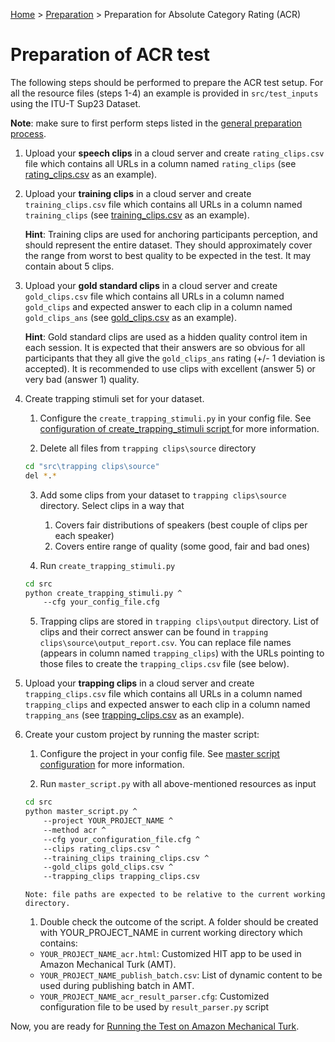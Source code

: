 [Home](../README.md) > [Preparation](preparation.md) > Preparation for Absolute Category Rating (ACR)
# Preparation of ACR test

The following steps should be performed to prepare the ACR test setup.
For all the resource files (steps 1-4) an example is provided in `src/test_inputs`  using the ITU-T Sup23 Dataset.  

**Note**: make sure to first perform steps listed in the [general preparation process](preparation.md).


1. Upload your **speech clips** in a cloud server and create `rating_clips.csv` file which contains all URLs in a 
column named `rating_clips` (see [rating_clips.csv](../src/test_inputs/rating_clips.csv) as an example).

1. Upload your **training clips** in a cloud server and create `training_clips.csv` file which contains all URLs in a 
column named `training_clips` (see [training_clips.csv](../src/test_inputs/training_clips.csv) as an example).
  
    **Hint**: Training clips are used for anchoring participants perception, and should represent the entire dataset. 
    They should approximately cover the range from worst to best quality to be expected in the test. It may contain 
    about 5 clips. 

1. Upload your **gold standard clips** in a cloud server and create `gold_clips.csv` file which contains all URLs in a 
column named `gold_clips` and expected answer to each clip in a column named `gold_clips_ans` 
(see [gold_clips.csv](../src/test_inputs/gold_clips.csv) as an example).
  
    **Hint**: Gold standard clips are used as a hidden quality control item in each session. It is expected that their 
    answers are so obvious for all participants that they all give the `gold_clips_ans` rating (+/- 1 deviation is 
    accepted). It is recommended to use clips with excellent (answer 5) or very bad (answer 1) quality.
    
1. Create trapping stimuli set for your dataset.

    1. Configure the `create_trapping_stimuli.py` in your config file. See [configuration of create_trapping_stimuli script ](conf-trapping.md)
     for more information.
     
    2. Delete all files from `trapping clips\source` directory
    ``` bash
    cd "src\trapping clips\source"
    del *.* 
    ```  
    3. Add some clips from your dataset to `trapping clips\source` directory. Select clips in a way that
		1. Covers fair distributions of speakers (best couple of clips per each speaker)
		1. Covers entire range of quality (some good, fair and bad ones)
    
    4. Run `create_trapping_stimuli.py`
    ``` bash
    cd src
    python create_trapping_stimuli.py ^
        --cfg your_config_file.cfg
    ```
    5. Trapping clips are stored in `trapping clips\output` directory. List of clips and their correct answer can 
    be found in `trapping clips\source\output_report.csv`. You can replace file names (appears in column named `trapping_clips`)
    with the URLs pointing to those files to create the `trapping_clips.csv` file (see below).
        
1. Upload your **trapping clips** in a cloud server and create `trapping_clips.csv` file which contains all URLs in 
a column named `trapping_clips` and expected answer to each clip in a column named `trapping_ans` 
(see [trapping_clips.csv](../src/test_inputs/trapping_clips.csv) as an example).

1. Create your custom project by running the master script: 
	
    1. Configure the project in your config file. See [master script configuration](conf_master.md) for more information.
    
    1. Run `master_script.py` with all above-mentioned resources as input
        
    ``` bash
    cd src
    python master_script.py ^
        --project YOUR_PROJECT_NAME ^
        --method acr ^
        --cfg your_configuration_file.cfg ^
        --clips rating_clips.csv ^
        --training_clips training_clips.csv ^
        --gold_clips gold_clips.csv ^
        --trapping_clips trapping_clips.csv 
    ```
       Note: file paths are expected to be relative to the current working directory.
    
    1. Double check the outcome of the script. A folder should be created with YOUR_PROJECT_NAME in current working 
    directory which contains: 
    * `YOUR_PROJECT_NAME_acr.html`: Customized HIT app to be used in Amazon Mechanical Turk (AMT).
    * `YOUR_PROJECT_NAME_publish_batch.csv`: List of dynamic content to be used during publishing batch in AMT.
    * `YOUR_PROJECT_NAME_acr_result_parser.cfg`: Customized configuration file to be used by `result_parser.py` script
        
Now, you are ready for [Running the Test on Amazon Mechanical Turk](running_test_mturk.md).